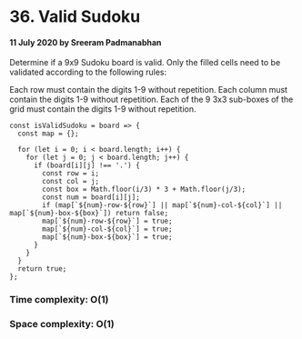 # 36. Valid Sudoku

#### 11 July 2020 by Sreeram Padmanabhan

Determine if a 9x9 Sudoku board is valid. Only the filled cells need to be validated according to the following rules:

Each row must contain the digits 1-9 without repetition.
Each column must contain the digits 1-9 without repetition.
Each of the 9 3x3 sub-boxes of the grid must contain the digits 1-9 without repetition.

    const isValidSudoku = board => {
      const map = {};

      for (let i = 0; i < board.length; i++) {
        for (let j = 0; j < board.length; j++) {
          if (board[i][j] !== '.') {
            const row = i;
            const col = j;
            const box = Math.floor(i/3) * 3 + Math.floor(j/3);
            const num = board[i][j];
            if (map[`${num}-row-${row}`] || map[`${num}-col-${col}`] || map[`${num}-box-${box}`]) return false;
            map[`${num}-row-${row}`] = true;
            map[`${num}-col-${col}`] = true;
            map[`${num}-box-${box}`] = true;
          }
        }
      }
      return true;
    };

### Time complexity: O(1)
### Space complexity: O(1)

